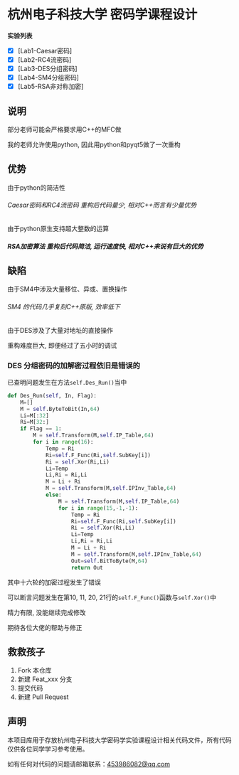 # 杭州电子科技大学 密码学课程设计

**实验列表**

- [x] [Lab1-Caesar密码]
- [x] [Lab2-RC4流密码]
- [x] [Lab3-DES分组密码]
- [x] [Lab4-SM4分组密码]
- [x] [Lab5-RSA非对称加密]

## 说明

部分老师可能会严格要求用C++的MFC做

我的老师允许使用python, 因此用python和pyqt5做了一次重构

## 优势

由于python的简洁性

###### Caesar密码和RC4流密码 重构后代码量少, 相对C++而言有少量优势

由于python原生支持超大整数的运算

##### RSA加密算法 重构后代码简洁, 运行速度快, 相对C++来说有巨大的优势

## 缺陷

由于SM4中涉及大量移位、异或、置换操作

###### SM4 的代码几乎复刻C++原版, 效率低下

由于DES涉及了大量对地址的直接操作

重构难度巨大, 即便经过了五小时的调试

### DES 分组密码的加解密过程依旧是错误的

已查明问题发生在方法`self.Des_Run()`当中

```python
def Des_Run(self, In, Flag):
    M=[]
    M = self.ByteToBit(In,64)
    Li=M[:32]
    Ri=M[32:]
    if Flag == 1:
        M = self.Transform(M,self.IP_Table,64)
        for i in range(16):
            Temp = Ri
            Ri=self.F_Func(Ri,self.SubKey[i])
            Ri = self.Xor(Ri,Li)
            Li=Temp
            Li,Ri = Ri,Li
            M = Li + Ri
            M = self.Transform(M,self.IPInv_Table,64)
            else:
                M = self.Transform(M,self.IP_Table,64)
                for i in range(15,-1,-1):
                    Temp = Ri
                    Ri=self.F_Func(Ri,self.SubKey[i])
                    Ri = self.Xor(Ri,Li)
                    Li=Temp
                    Li,Ri = Ri,Li
                    M = Li + Ri
                    M = self.Transform(M,self.IPInv_Table,64)
                    Out=self.BitToByte(M,64)
                    return Out
```

其中十六轮的加密过程发生了错误

可以断言问题发生在第10, 11, 20, 21行的`self.F_Func()`函数与`self.Xor()`中

精力有限, 没能继续完成修改

期待各位大佬的帮助与修正

## 救救孩子

1. Fork 本仓库
2. 新建 Feat_xxx 分支
3. 提交代码
4. 新建 Pull Request

## 声明
本项目库用于存放杭州电子科技大学密码学实验课程设计相关代码文件，所有代码仅供各位同学学习参考使用。

如有任何对代码的问题请邮箱联系：453986082@qq.com